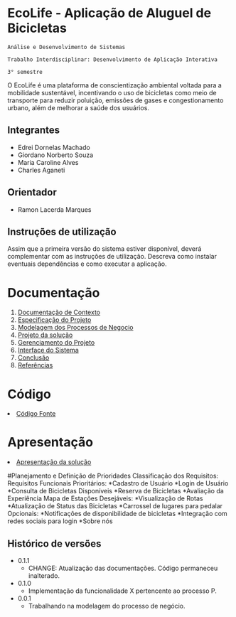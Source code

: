 # EcoLife - Aplicação de Aluguel de Bicicletas

`Análise e Desenvolvimento de Sistemas`

`Trabalho Interdisciplinar: Desenvolvimento de Aplicação Interativa`

`3° semestre`

O EcoLife é uma plataforma de conscientização ambiental voltada para a mobilidade sustentável, incentivando o uso de bicicletas como meio de transporte para reduzir poluição, emissões de gases e congestionamento urbano, além de melhorar a saúde dos usuários. 

## Integrantes

* Edrei Dornelas Machado
* Giordano Norberto Souza
* Maria Caroline Alves
* Charles Aganeti

## Orientador

* Ramon Lacerda Marques

## Instruções de utilização

Assim que a primeira versão do sistema estiver disponível, deverá complementar com as instruções de utilização. Descreva como instalar eventuais dependências e como executar a aplicação.

# Documentação

<ol>
<li><a href="docs/1-Contexto.md"> Documentação de Contexto</a></li>
<li><a href="docs/2-Especificação.md"> Especificação do Projeto</a></li>
<li><a href="docs/3-Modelagem-Processos-Negócio.md"> Modelagem dos Processos de Negocio</a></li>
<li><a href="docs/4-Projeto-Solucao.md"> Projeto da solução</a></li>
<li><a href="docs/5-Gerenciamento-Projeto.md"> Gerenciamento do Projeto</a></li>
<li><a href="docs/6-Interface-Sistema.md"> Interface do Sistema</a></li>
<li><a href="docs/7-Conclusão.md"> Conclusão</a></li>
<li><a href="docs/8-Referências.md"> Referências</a></li>
</ol>

# Código

<li><a href="src/README.md"> Código Fonte</a></li>

# Apresentação

<li><a href="presentation/README.md"> Apresentação da solução</a></li>

#Planejamento e Definição de Prioridades
Classificação dos Requisitos:
Requisitos Funcionais
Prioritários:
*Cadastro de Usuário
*Login de Usuário
*Consulta de Bicicletas Disponíveis
*Reserva de Bicicletas
*Avaliação da Experiência Mapa de Estações
Desejáveis:
*Visualização de Rotas
*Atualização de Status das Bicicletas
*Carrossel de lugares para pedalar
Opcionais:
*Notificações de disponibilidade de bicicletas
*Integração com redes sociais para login
*Sobre nós

## Histórico de versões

* 0.1.1
    * CHANGE: Atualização das documentações. Código permaneceu inalterado.
* 0.1.0
    * Implementação da funcionalidade X pertencente ao processo P.
* 0.0.1
    * Trabalhando na modelagem do processo de negócio.

